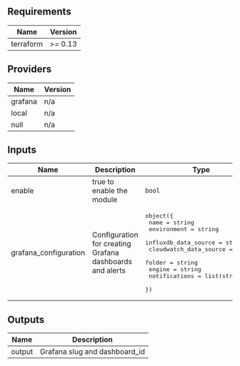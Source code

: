 ## Requirements

| Name | Version |
|------|---------|
| terraform | >= 0.13 |

## Providers

| Name | Version |
|------|---------|
| grafana | n/a |
| local | n/a |
| null | n/a |

## Inputs

| Name | Description | Type | Default | Required |
|------|-------------|------|---------|:--------:|
| enable | true to enable the module | `bool` | `false` | no |
| grafana\_configuration | Configuration for creating Grafana dashboards and alerts | <pre>object({<br>    name                   = string<br>    environment            = string<br>    influxdb_data_source   = string<br>    cloudwatch_data_source = string<br>    folder                 = string<br>    engine                 = string<br>    notifications          = list(string)<br>  })</pre> | n/a | yes |

## Outputs

| Name | Description |
|------|-------------|
| output | Grafana slug and dashboard\_id |
